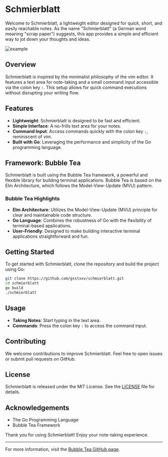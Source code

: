 # Schmierblatt
Welcome to Schmierblatt, a lightweight editor designed for quick, short, and easily reachable notes. As the name "Schmierblatt" (a German word meaning "scrap paper") suggests, this app provides a simple and efficient way to jot down your thoughts and ideas.

![example](https://github.com/gxstxxv/Schmierblatt/assets/144585373/ac51e1ea-f951-4dec-b7b5-f25481263341)

## Overview

Schmierblatt is inspired by the minimalist philosophy of the vim editor. It features a text area for note-taking and a small command input accessible via the colon key `:`. This setup allows for quick command executions without disrupting your writing flow.

## Features

- **Lightweight**: Schmierblatt is designed to be fast and efficient.
- **Simple Interface**: A no-frills text area for your notes.
- **Command Input**: Access commands quickly with the colon key `:`, reminiscent of vim.
- **Built with Go**: Leveraging the performance and simplicity of the Go programming language.

## Framework: Bubble Tea

Schmierblatt is built using the Bubble Tea framework, a powerful and flexible library for building terminal applications. Bubble Tea is based on the Elm Architecture, which follows the Model-View-Update (MVU) pattern.

### Bubble Tea Highlights

- **Elm Architecture**: Utilizes the Model-View-Update (MVU) principle for clear and maintainable code structure.
- **Go Language**: Combines the robustness of Go with the flexibility of terminal-based applications.
- **User-Friendly**: Designed to make building interactive terminal applications straightforward and fun.

## Getting Started

To get started with Schmierblatt, clone the repository and build the project using Go:

```sh
git clone https://github.com/gxstxxv/schmierblatt.git
cd schmierblatt
go build
./schmierblatt
```

## Usage

- **Taking Notes**: Start typing in the text area.
- **Commands**: Press the colon key `:` to access the command input.

## Contributing

We welcome contributions to improve Schmierblatt. Feel free to open issues or submit pull requests on GitHub.

## License

Schmierblatt is released under the MIT License. See the [LICENSE](https://github.com/gxstxxv/Schmierblatt/blob/main/LICENSE.md) file for details.

## Acknowledgements

- The Go Programming Language
- Bubble Tea Framework

Thank you for using Schmierblatt! Enjoy your note-taking experience.

---

For more information, visit the [Bubble Tea GitHub page](https://github.com/charmbracelet/bubbletea).
